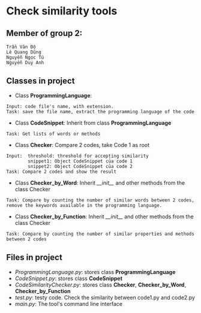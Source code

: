 # Check similarity tools

## Member of group 2:
    Trần Văn Độ
    Lê Quang Dũng
    Nguyễn Ngọc Tú
    Nguyễn Duy Anh

## Classes in project
- Class **ProgrammingLanguage**:
```
Input: code file's name, with extension.
Task: save the file name, extract the programming language of the code
```

- Class **CodeSnippet**: Inherit from class **ProgrammingLanguage**
```
Task: Get lists of words or methods
```

- Class **Checker**: Compare 2 codes, take Code 1 as root
```
Input:  threshold: threshold for accepting similarity
        snippet1: Object CodeSnippet của code 1
        snippet2: Object CodeSnippet của code 2
Task: Compare 2 codes and show the result
```

- Class **Checker_by_Word**: Inherit *\_\_init\_\_* and other methods from the class Checker
```
Task: Compare by counting the number of similar words between 2 codes,
remove the keywords available in the programming language.
```

- Class **Checker_by_Function**: Inherit *\_\_init\_\_* and other methods from the class Checker
```
Task: Compare by counting the number of similar properties and methods between 2 codes
```

## Files in project
- *ProgrammingLanguage.py*: stores class **ProgrammingLanguage**
- *CodeSnippet.py*: stores class **CodeSnippet**
- *CodeSimilarityChecker.py*: stores class **Checker**, **Checker_by_Word**, **Checker_by_Function**
- *test.py*: testy code. Check the similarity between code1.py and code2.py
- *main.py*: The tool's command line interface
